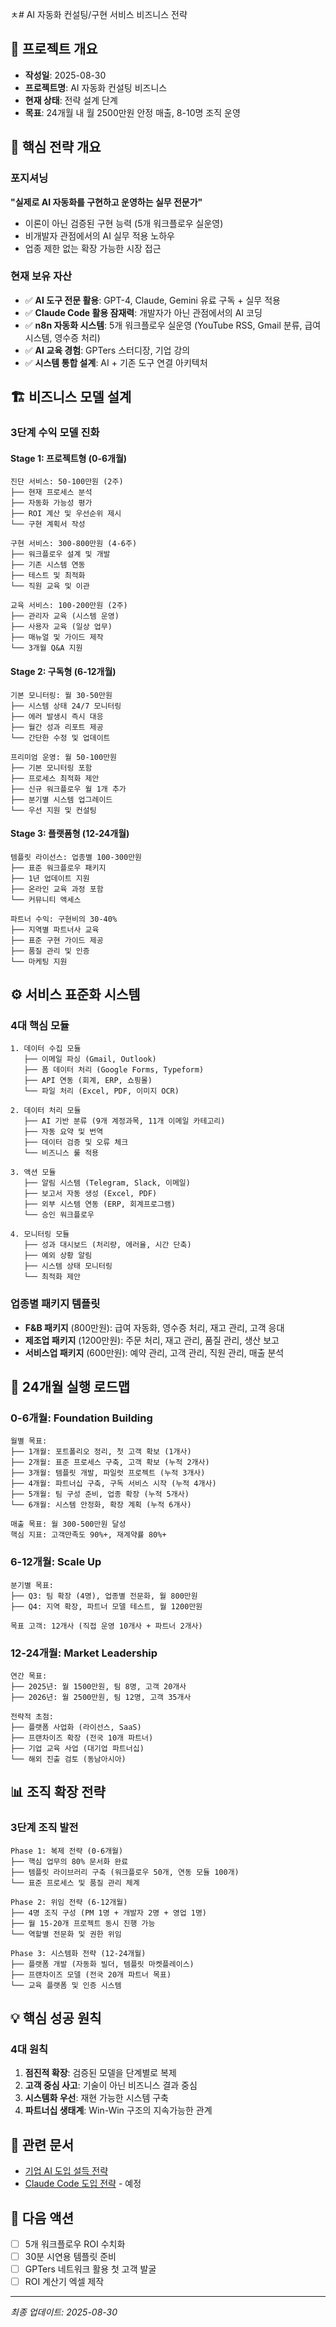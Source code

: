 ㅊ# AI 자동화 컨설팅/구현 서비스 비즈니스 전략

## 📝 프로젝트 개요
- **작성일**: 2025-08-30
- **프로젝트명**: AI 자동화 컨설팅 비즈니스
- **현재 상태**: 전략 설계 단계
- **목표**: 24개월 내 월 2500만원 안정 매출, 8-10명 조직 운영

## 🎯 핵심 전략 개요

### 포지셔닝
**"실제로 AI 자동화를 구현하고 운영하는 실무 전문가"**
- 이론이 아닌 검증된 구현 능력 (5개 워크플로우 실운영)
- 비개발자 관점에서의 AI 실무 적용 노하우
- 업종 제한 없는 확장 가능한 시장 접근

### 현재 보유 자산
- ✅ **AI 도구 전문 활용**: GPT-4, Claude, Gemini 유료 구독 + 실무 적용
- ✅ **Claude Code 활용 잠재력**: 개발자가 아닌 관점에서의 AI 코딩
- ✅ **n8n 자동화 시스템**: 5개 워크플로우 실운영 (YouTube RSS, Gmail 분류, 급여시스템, 영수증 처리)
- ✅ **AI 교육 경험**: GPTers 스터디장, 기업 강의
- ✅ **시스템 통합 설계**: AI + 기존 도구 연결 아키텍처

## 🏗️ 비즈니스 모델 설계

### 3단계 수익 모델 진화

#### Stage 1: 프로젝트형 (0-6개월)
```
진단 서비스: 50-100만원 (2주)
├── 현재 프로세스 분석
├── 자동화 가능성 평가  
├── ROI 계산 및 우선순위 제시
└── 구현 계획서 작성

구현 서비스: 300-800만원 (4-6주)
├── 워크플로우 설계 및 개발
├── 기존 시스템 연동
├── 테스트 및 최적화
└── 직원 교육 및 이관

교육 서비스: 100-200만원 (2주)
├── 관리자 교육 (시스템 운영)
├── 사용자 교육 (일상 업무)
├── 매뉴얼 및 가이드 제작
└── 3개월 Q&A 지원
```

#### Stage 2: 구독형 (6-12개월)
```
기본 모니터링: 월 30-50만원
├── 시스템 상태 24/7 모니터링
├── 에러 발생시 즉시 대응
├── 월간 성과 리포트 제공
└── 간단한 수정 및 업데이트

프리미엄 운영: 월 50-100만원  
├── 기본 모니터링 포함
├── 프로세스 최적화 제안
├── 신규 워크플로우 월 1개 추가
├── 분기별 시스템 업그레이드
└── 우선 지원 및 컨설팅
```

#### Stage 3: 플랫폼형 (12-24개월)
```
템플릿 라이선스: 업종별 100-300만원
├── 표준 워크플로우 패키지
├── 1년 업데이트 지원
├── 온라인 교육 과정 포함
└── 커뮤니티 액세스

파트너 수익: 구현비의 30-40%
├── 지역별 파트너사 교육
├── 표준 구현 가이드 제공
├── 품질 관리 및 인증
└── 마케팅 지원
```

## ⚙️ 서비스 표준화 시스템

### 4대 핵심 모듈
```
1. 데이터 수집 모듈
   ├── 이메일 파싱 (Gmail, Outlook)
   ├── 폼 데이터 처리 (Google Forms, Typeform)
   ├── API 연동 (회계, ERP, 쇼핑몰)
   └── 파일 처리 (Excel, PDF, 이미지 OCR)

2. 데이터 처리 모듈  
   ├── AI 기반 분류 (9개 계정과목, 11개 이메일 카테고리)
   ├── 자동 요약 및 번역
   ├── 데이터 검증 및 오류 체크
   └── 비즈니스 룰 적용

3. 액션 모듈
   ├── 알림 시스템 (Telegram, Slack, 이메일)
   ├── 보고서 자동 생성 (Excel, PDF)
   ├── 외부 시스템 연동 (ERP, 회계프로그램)
   └── 승인 워크플로우

4. 모니터링 모듈
   ├── 성과 대시보드 (처리량, 에러율, 시간 단축)
   ├── 예외 상황 알림
   ├── 시스템 상태 모니터링
   └── 최적화 제안
```

### 업종별 패키지 템플릿
- **F&B 패키지** (800만원): 급여 자동화, 영수증 처리, 재고 관리, 고객 응대
- **제조업 패키지** (1200만원): 주문 처리, 재고 관리, 품질 관리, 생산 보고  
- **서비스업 패키지** (600만원): 예약 관리, 고객 관리, 직원 관리, 매출 분석

## 🚀 24개월 실행 로드맵

### 0-6개월: Foundation Building
```
월별 목표:
├── 1개월: 포트폴리오 정리, 첫 고객 확보 (1개사)
├── 2개월: 표준 프로세스 구축, 고객 확보 (누적 2개사)
├── 3개월: 템플릿 개발, 파일럿 프로젝트 (누적 3개사)  
├── 4개월: 파트너십 구축, 구독 서비스 시작 (누적 4개사)
├── 5개월: 팀 구성 준비, 업종 확장 (누적 5개사)
└── 6개월: 시스템 안정화, 확장 계획 (누적 6개사)

매출 목표: 월 300-500만원 달성
핵심 지표: 고객만족도 90%+, 재계약률 80%+
```

### 6-12개월: Scale Up
```
분기별 목표:
├── Q3: 팀 확장 (4명), 업종별 전문화, 월 800만원
├── Q4: 지역 확장, 파트너 모델 테스트, 월 1200만원

목표 고객: 12개사 (직접 운영 10개사 + 파트너 2개사)
```

### 12-24개월: Market Leadership  
```
연간 목표:
├── 2025년: 월 1500만원, 팀 8명, 고객 20개사
├── 2026년: 월 2500만원, 팀 12명, 고객 35개사

전략적 초점:
├── 플랫폼 사업화 (라이선스, SaaS)
├── 프랜차이즈 확장 (전국 10개 파트너)
├── 기업 교육 사업 (대기업 파트너십)
└── 해외 진출 검토 (동남아시아)
```

## 📊 조직 확장 전략

### 3단계 조직 발전
```
Phase 1: 복제 전략 (0-6개월)
├── 핵심 업무의 80% 문서화 완료
├── 템플릿 라이브러리 구축 (워크플로우 50개, 연동 모듈 100개)
└── 표준 프로세스 및 품질 관리 체계

Phase 2: 위임 전략 (6-12개월)
├── 4명 조직 구성 (PM 1명 + 개발자 2명 + 영업 1명)
├── 월 15-20개 프로젝트 동시 진행 가능
└── 역할별 전문화 및 권한 위임

Phase 3: 시스템화 전략 (12-24개월)
├── 플랫폼 개발 (자동화 빌더, 템플릿 마켓플레이스)
├── 프랜차이즈 모델 (전국 20개 파트너 목표)
└── 교육 플랫폼 및 인증 시스템
```

## 💡 핵심 성공 원칙

### 4대 원칙
1. **점진적 확장**: 검증된 모델을 단계별로 복제
2. **고객 중심 사고**: 기술이 아닌 비즈니스 결과 중심
3. **시스템화 우선**: 재현 가능한 시스템 구축
4. **파트너십 생태계**: Win-Win 구조의 지속가능한 관계

## 🔗 관련 문서
- [기업 AI 도입 설득 전략](./ai-adoption-persuasion-strategy.md)
- [Claude Code 도입 전략](../ai-discoveries/) - 예정

## 📅 다음 액션
- [ ] 5개 워크플로우 ROI 수치화
- [ ] 30분 시연용 템플릿 준비
- [ ] GPTers 네트워크 활용 첫 고객 발굴
- [ ] ROI 계산기 엑셀 제작

---
*최종 업데이트: 2025-08-30*
